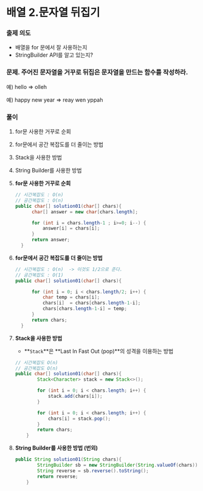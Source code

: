 # 배열 2.문자열 뒤집기

### 출제 의도

- 배열을 for 문에서 잘 사용하는지
- StringBuilder API를 알고 있는지?

### 문제. 주어진 문자열을 거꾸로 뒤집은 문자열을 만드는 함수를 작성하라.

예) hello => olleh

예) happy new year => reay wen yppah

### 풀이

1. for문 사용한 거꾸로 순회  
2. for문에서 공간 복잡도를 더 줄이는 방법
3. Stack을 사용한 방법
4. String Builder를 사용한 방법

1. **for문 사용한 거꾸로 순회**

    ```java
    // 시간복잡도 : O(n)
    // 공간복잡도 : O(n)
    public char[] solution01(char[] chars){
          char[] answer = new char[chars.length];

          for (int i = chars.length-1 ; i>=0; i--) {
              answer[i] = chars[i];
          }
          return answer;
      }
    ```

2. **for문에서 공간 복잡도를 더 줄이는 방법**

    ```java
    // 시간복잡도 : O(n)  -> 이것도 1/2으로 준다.  
    // 공간복잡도 : O(1)
    public char[] solution01(char[] chars){

          for (int i = 0; i < chars.length/2; i++) {
              char temp = chars[i];
              chars[i]  = chars[chars.length-1-i];
              chars[chars.length-1-i] = temp;
          }
          return chars;
      }
    ```

3. **Stack을 사용한 방법**
    - **`Stack`**은 **Last In Fast Out (pop)**의 성격을 이용하는 방법

    ```java
    // 시간복잡도 O(n)
    // 공간복잡도 O(n)
    public char[] solution01(char[] chars){
            Stack<Character> stack = new Stack<>();

            for (int i = 0; i < chars.length; i++) {
                stack.add(chars[i]);
            }

            for (int i = 0; i < chars.length; i++) {
                chars[i] = stack.pop();
            }
            return chars;
        }
    ```

4. **String Builder를 사용한 방법 (번외)**

    ```java
    public String solution01(String chars){
            StringBuilder sb = new StringBuilder(String.valueOf(chars));
            String reverse = sb.reverse().toString();
            return reverse;
        }
    ```